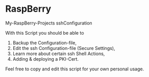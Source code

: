 # RaspBerry
My-RaspBerry-Projects
sshConfiguration

With this Script you should be able to 
1. Backup the Configuration-file,
2. Edit the ssh Configuration-file (Secure Settings),
3. Learn more about certain ssh Shell Actions,
4. Adding & deploying a PKI-Cert.


Feel free to copy and edit this script for your own personal usage.   

